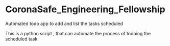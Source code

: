 # CoronaSafe_Engineering_Fellowship
Automated todo app to add and list the tasks scheduled

This is a python script , that can automate the process of todoing the scheduled task
